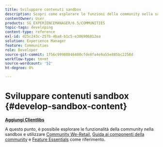 ```yaml
---
title: Sviluppare contenuti sandbox
description: Scopri come esplorare le funzioni della community nella sandbox, insieme alla guida ai componenti della community e Feature Essentials come riferimento.
contentOwner: User
products: SG_EXPERIENCEMANAGER/6.5/COMMUNITIES
topic-tags: developing
content-type: reference
exl-id: d25c243c-257b-4ba8-b1c5-e306906812ea
solution: Experience Manager
feature: Communities
role: Developer
source-git-commit: 1f56c99980846400cfde8fa4e9a55e885bc2258d
workflow-type: tm+mt
source-wordcount: '52'
ht-degree: 0%

---
```


# Sviluppare contenuti sandbox  {#develop-sandbox-content}

**[Aggiungi Clientlibs](add-clientlibs.md)**

A questo punto, è possibile esplorare le funzionalità della community nella sandbox e utilizzare [Community We-Retail](../../help/sites-developing/we-retail.md), [Guida ai componenti della community](components-guide.md) e [Feature Essentials](essentials.md) come riferimento.
